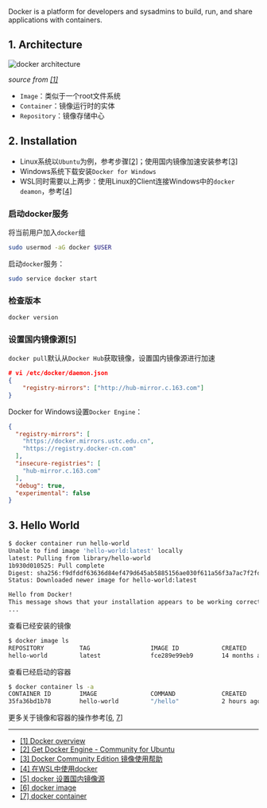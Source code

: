 Docker is a platform for developers and sysadmins to build, run, and share applications with containers.

## 1. Architecture

![docker architecture](https://docs.docker.com/engine/images/architecture.svg)

*source from [[1]](#1)*

- `Image`：类似于一个root文件系统
- `Container`：镜像运行时的实体
- `Repository`：镜像存储中心

## 2. Installation

- Linux系统以`Ubuntu`为例，参考步骤[[2]](#2)；使用国内镜像加速安装参考[[3]](#3)
- Windows系统下载安装`Docker for Windows`
- WSL同时需要以上两步：使用Linux的Client连接Windows中的`docker deamon`，参考[[4]](#4)

### 启动docker服务

将当前用户加入`docker`组

```bash
sudo usermod -aG docker $USER
```
启动`docker`服务：

```bash
sudo service docker start
```

### 检查版本

```bash
docker version
```

### 设置国内镜像源[[5]](#5)

`docker pull`默认从`Docker Hub`获取镜像，设置国内镜像源进行加速

```json
# vi /etc/docker/daemon.json
{
    "registry-mirrors": ["http://hub-mirror.c.163.com"]
}
```

Docker for Windows设置`Docker Engine`：

```json
{
  "registry-mirrors": [
    "https://docker.mirrors.ustc.edu.cn",
    "https://registry.docker-cn.com"
  ],
  "insecure-registries": [
    "hub-mirror.c.163.com"
  ],
  "debug": true,
  "experimental": false
}
```

## 3. Hello World

```bash
$ docker container run hello-world
Unable to find image 'hello-world:latest' locally
latest: Pulling from library/hello-world
1b930d010525: Pull complete
Digest: sha256:f9dfddf63636d84ef479d645ab5885156ae030f611a56f3a7ac7f2fdd86d7e4e
Status: Downloaded newer image for hello-world:latest

Hello from Docker!
This message shows that your installation appears to be working correctly.
...
```

查看已经安装的镜像

```bash
$ docker image ls
REPOSITORY          TAG                 IMAGE ID            CREATED             SIZE
hello-world         latest              fce289e99eb9        14 months ago       1.84kB
```

查看已经启动的容器

```bash
$ docker container ls -a
CONTAINER ID        IMAGE               COMMAND             CREATED             STATUS                     PORTS               NAMES
35fa36bd1b78        hello-world         "/hello"            2 hours ago         Exited (0) 5 minutes ago                       romantic_archimedes
```

更多关于镜像和容器的操作参考[[6](#6), [7](#7)]



---

- [[1] Docker overview](https://docs.docker.com/engine/docker-overview/)<span id='1'></span>
- [[2] Get Docker Engine - Community for Ubuntu](https://docs.docker.com/install/linux/docker-ce/ubuntu/)<span id='2'></span>
- [[3] Docker Community Edition 镜像使用帮助](https://mirror.tuna.tsinghua.edu.cn/help/docker-ce/)<span id='3'></span>
- [[4] 在WSL中使用docker](http://zuyunfei.com/2018/07/06/use-docker-in-wsl/)<span id='4'></span>
- [[5] docker 设置国内镜像源](https://blog.csdn.net/whatday/article/details/86770609)<span id='5'></span>
- [[6] docker image](https://docs.docker.com/engine/reference/commandline/image/)<span id='6'></span>
- [[7] docker container](https://docs.docker.com/engine/reference/commandline/container/)<span id='7'></span>